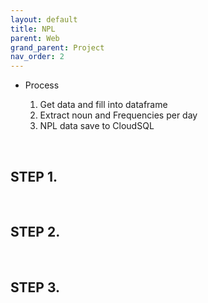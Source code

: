 ```yaml
---
layout: default
title: NPL
parent: Web
grand_parent: Project
nav_order: 2
---
```



* Process

    1. Get data and fill into dataframe
    2. Extract noun and Frequencies per day
    3. NPL data save to CloudSQL

<br>

## STEP 1.



<br>

## STEP 2.


<br>

## STEP 3.
